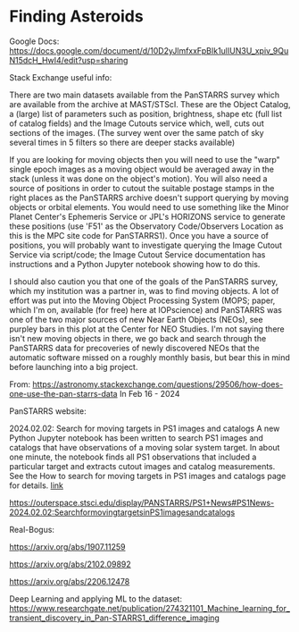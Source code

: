 # Finding Asteroids

Google Docs: https://docs.google.com/document/d/10D2yJlmfxxFpBIk1ulIUN3U_xpiv_9QuN15dcH_HwI4/edit?usp=sharing

Stack Exchange useful info:

There are two main datasets available from the PanSTARRS survey which are available from the archive at MAST/STScI. These are the Object Catalog, a (large) list of parameters such as position, brightness, shape etc (full list of catalog fields) and the Image Cutouts service which, well, cuts out sections of the images. (The survey went over the same patch of sky several times in 5 filters so there are deeper stacks available)

If you are looking for moving objects then you will need to use the "warp" single epoch images as a moving object would be averaged away in the stack (unless it was done on the object's motion). You will also need a source of positions in order to cutout the suitable postage stamps in the right places as the PanSTARRS archive doesn't support querying by moving objects or orbital elements. You would need to use something like the Minor Planet Center's Ephemeris Service or JPL's HORIZONS service to generate these positions (use 'F51' as the Observatory Code/Observers Location as this is the MPC site code for PanSTARRS1). Once you have a source of positions, you will probably want to investigate querying the Image Cutout Service via script/code; the Image Cutout Service documentation has instructions and a Python Jupyter notebook showing how to do this.

I should also caution you that one of the goals of the PanSTARRS survey, which my institution was a partner in, was to find moving objects. A lot of effort was put into the Moving Object Processing System (MOPS; paper, which I'm on, available (for free) here at IOPscience) and PanSTARRS was one of the two major sources of new Near Earth Objects (NEOs), see purpley bars in this plot at the Center for NEO Studies. I'm not saying there isn't new moving objects in there, we go back and search through the PanSTARRS data for precoveries of newly discovered NEOs that the automatic software missed on a roughly monthly basis, but bear this in mind before launching into a big project.

From: https://astronomy.stackexchange.com/questions/29506/how-does-one-use-the-pan-starrs-data
In Feb 16 - 2024

PanSTARRS website:

2024.02.02: Search for moving targets in PS1 images and catalogs
A new Python Jupyter notebook has been written to search PS1 images and catalogs that have observations of a moving solar system target.  In about one minute, the notebook finds all PS1 observations that included a particular target and extracts cutout images and catalog measurements.  See the How to search for moving targets in PS1 images and catalogs page for details. [link](https://outerspace.stsci.edu/display/PANSTARRS/How+to+search+for+moving+targets+in+PS1+images+and+catalogs)

https://outerspace.stsci.edu/display/PANSTARRS/PS1+News#PS1News-2024.02.02:SearchformovingtargetsinPS1imagesandcatalogs

Real-Bogus:

https://arxiv.org/abs/1907.11259

https://arxiv.org/abs/2102.09892

https://arxiv.org/abs/2206.12478

Deep Learning and applying ML to the dataset:
https://www.researchgate.net/publication/274321101_Machine_learning_for_transient_discovery_in_Pan-STARRS1_difference_imaging

